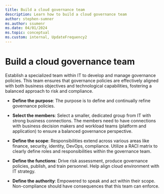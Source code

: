 ```yaml
---
title: Build a cloud governance team
description: Learn how to build a cloud governance team
author: stephen-sumner
ms.author: ssumenr
ms.date: 04/01/2024
ms.topic: conceptual
ms.custom: internal, UpdateFrequency2
---
```


# Build a cloud governance team

Establish a specialized team within IT to develop and manage governance policies. This team ensures that governance policies are effectively aligned with both business objectives and technological capabilities, fostering a balanced approach to risk and compliance.

- **Define the purpose**: The purpose is to define and continually refine governance policies.

- **Select the members**: Select a smaller, dedicated group from IT with strong business connections. The members need to have connections with business decision makers and workload teams (platform and application) to ensure a balanced governance perspective.

- **Define the scope**: Responsibilities extend across various areas like finance, security, identity, DevOps, compliance. Utilize a RACI matrix to clearly define roles and responsibilities within the governance team.

- **Define the functions**: Drive risk assessment, produce governance policies, publish, and train personnel. Help align cloud environment with IT strategy.

- **Define the authority**: Empowered to speak and act within their scope. Non-compliance should have consequences that this team can enforce.
